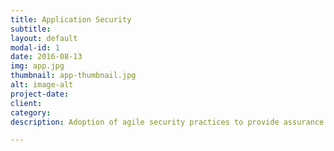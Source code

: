```yaml
---
title: Application Security
subtitle:
layout: default
modal-id: 1
date: 2016-08-13
img: app.jpg
thumbnail: app-thumbnail.jpg
alt: image-alt
project-date:
client:
category:
description: Adoption of agile security practices to provide assurance to compliance and client environments

---
```

